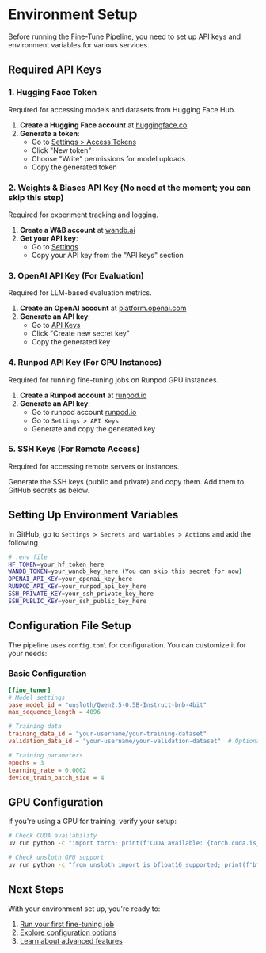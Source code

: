 # Environment Setup

Before running the Fine-Tune Pipeline, you need to set up API keys and environment variables for various services.

## Required API Keys

### 1. Hugging Face Token  

Required for accessing models and datasets from Hugging Face Hub.

1. **Create a Hugging Face account** at [huggingface.co](https://huggingface.co)
2. **Generate a token**:
   - Go to [Settings > Access Tokens](https://huggingface.co/settings/tokens)
   - Click "New token"
   - Choose "Write" permissions for model uploads
   - Copy the generated token

### 2. Weights & Biases API Key (No need at the moment; you can skip this step)

Required for experiment tracking and logging.

1. **Create a W&B account** at [wandb.ai](https://wandb.ai)
2. **Get your API key**:
   - Go to [Settings](https://wandb.ai/settings)
   - Copy your API key from the "API keys" section

### 3. OpenAI API Key (For Evaluation)

Required for LLM-based evaluation metrics.

1. **Create an OpenAI account** at [platform.openai.com](https://platform.openai.com)
2. **Generate an API key**:
   - Go to [API Keys](https://platform.openai.com/api-keys)
   - Click "Create new secret key"
   - Copy the generated key

### 4. Runpod API Key (For GPU Instances)

Required for running fine-tuning jobs on Runpod GPU instances.

1. **Create a Runpod account** at [runpod.io](https://runpod.io)
2. **Generate an API key**:
   - Go to runpod account [runpod.io](https://console.runpod.io/)
   - Go to `Settings > API Keys`
   - Generate and copy the generated key

### 5. SSH Keys (For Remote Access)

Required for accessing remote servers or instances.

Generate the SSH keys (public and private) and copy them. Add them to GitHub secrets as below.

## Setting Up Environment Variables

In GitHub, go to `Settings > Secrets and variables > Actions` and add the following

```bash
# .env file
HF_TOKEN=your_hf_token_here
WANDB_TOKEN=your_wandb_key_here (You can skip this secret for now)
OPENAI_API_KEY=your_openai_key_here
RUNPOD_API_KEY=your_runpod_api_key_here
SSH_PRIVATE_KEY=your_ssh_private_key_here
SSH_PUBLIC_KEY=your_ssh_public_key_here
```

## Configuration File Setup

The pipeline uses `config.toml` for configuration. You can customize it for your needs:

### Basic Configuration

```toml
[fine_tuner]
# Model settings
base_model_id = "unsloth/Qwen2.5-0.5B-Instruct-bnb-4bit"
max_sequence_length = 4096

# Training data
training_data_id = "your-username/your-training-dataset"
validation_data_id = "your-username/your-validation-dataset"  # Optional

# Training parameters
epochs = 3
learning_rate = 0.0002
device_train_batch_size = 4

```

## GPU Configuration

If you're using a GPU for training, verify your setup:

```bash
# Check CUDA availability
uv run python -c "import torch; print(f'CUDA available: {torch.cuda.is_available()}'); print(f'GPU count: {torch.cuda.device_count()}')"

# Check unsloth GPU support
uv run python -c "from unsloth import is_bfloat16_supported; print(f'bfloat16 supported: {is_bfloat16_supported()}')"
```

## Next Steps

With your environment set up, you're ready to:

1. [Run your first fine-tuning job](quick-start.md)
2. [Explore configuration options](../configuration/overview.md)
3. [Learn about advanced features](../tutorials/advanced-configuration.md)
